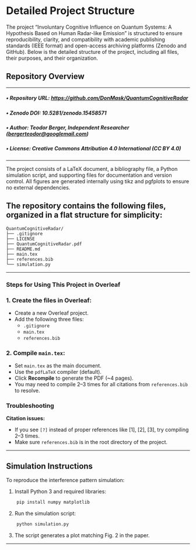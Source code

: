 # Detailed Project Structure
The project “Involuntary Cognitive Influence on Quantum Systems: A Hypothesis Based on Human Radar-like Emission” is structured to ensure reproducibility, clarity, and compatibility with academic publishing standards (IEEE format) and open-access archiving platforms (Zenodo and GitHub). Below is the detailed structure of the project, including all files, their purposes, and their organization.

## Repository Overview
___
##### •  Repository URL: https://github.com/DonMask/QuantumCognitiveRadar
##### •  Zenodo DOI: 10.5281/zenodo.15458571
##### •  Author: Teodor Berger, Independent Researcher (bergerteodor@googlemail.com)
##### •  License: Creative Commons Attribution 4.0 International (CC BY 4.0)
___
The project consists of a LaTeX document, a bibliography file, a Python simulation script, and supporting files for documentation and version control. All figures are generated internally using tikz and pgfplots to ensure no external dependencies.

## The repository contains the following files, organized in a flat structure for simplicity:
```
QuantumCognitiveRadar/
├── .gitignore
├── LICENSE
├── QuantumCognitiveRadar.pdf
├── README.md
├── main.tex
├── references.bib
└── simulation.py
```
___
### Steps for Using This Project in Overleaf

### 1. Create the files in Overleaf:
- Create a new Overleaf project.
- Add the following three files:
  - `.gitignore` 
  - `main.tex` 
  - `references.bib` 

### 2. Compile `main.tex`:
- Set `main.tex` as the main document.
- Use the `pdfLaTeX` compiler (default).
- Click **Recompile** to generate the PDF (~4 pages).
- You may need to compile 2–3 times for all citations from `references.bib` to resolve.

### Troubleshooting

**Citation issues:**
- If you see `[?]` instead of proper references like [1], [2], [3], try compiling 2–3 times.
- Make sure `references.bib` is in the root directory of the project.
___
## Simulation Instructions
   To reproduce the interference pattern simulation:
1. Install Python 3 and required libraries:
```bash
    pip install numpy matplotlib
```
2. Run the simulation script:
```bash
    python simulation.py
```
3. The script generates a plot matching Fig. 2 in the paper.
___
